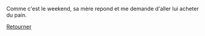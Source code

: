Comme c'est le weekend, sa mère repond et me demande d'aller lui acheter du pain.

[Retourner](../feu-de-camp.md)
